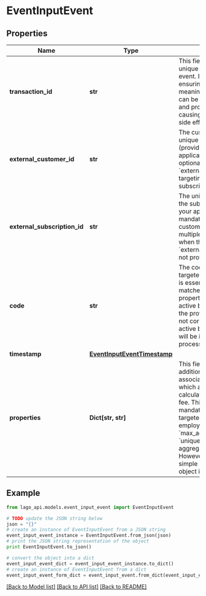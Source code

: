 # EventInputEvent


## Properties

Name | Type | Description | Notes
------------ | ------------- | ------------- | -------------
**transaction_id** | **str** | This field represents a unique identifier for the event. It is crucial for ensuring idempotency, meaning that each event can be uniquely identified and processed without causing any unintended side effects. | 
**external_customer_id** | **str** | The customer external unique identifier (provided by your own application). This field is optional if you send the &#x60;external_subscription_id&#x60;, targeting a specific subscription. | [optional] 
**external_subscription_id** | **str** | The unique identifier of the subscription within your application. It is a mandatory field when the customer possesses multiple subscriptions or when the &#x60;external_customer_id&#x60; is not provided. | [optional] 
**code** | **str** | The code that identifies a targeted billable metric. It is essential that this code matches the &#x60;code&#x60; property of one of your active billable metrics. If the provided code does not correspond to any active billable metric, it will be ignored during the process. | 
**timestamp** | [**EventInputEventTimestamp**](EventInputEventTimestamp.md) |  | [optional] 
**properties** | **Dict[str, str]** | This field represents additional properties associated with the event, which are utilized in the calculation of the final fee. This object becomes mandatory when the targeted billable metric employs a &#x60;sum_agg&#x60;, &#x60;max_agg&#x60;, or &#x60;unique_count_agg&#x60; aggregation method. However, when using a simple &#x60;count_agg&#x60;, this object is not required. | [optional] 

## Example

```python
from lago_api.models.event_input_event import EventInputEvent

# TODO update the JSON string below
json = "{}"
# create an instance of EventInputEvent from a JSON string
event_input_event_instance = EventInputEvent.from_json(json)
# print the JSON string representation of the object
print EventInputEvent.to_json()

# convert the object into a dict
event_input_event_dict = event_input_event_instance.to_dict()
# create an instance of EventInputEvent from a dict
event_input_event_form_dict = event_input_event.from_dict(event_input_event_dict)
```
[[Back to Model list]](../README.md#documentation-for-models) [[Back to API list]](../README.md#documentation-for-api-endpoints) [[Back to README]](../README.md)


